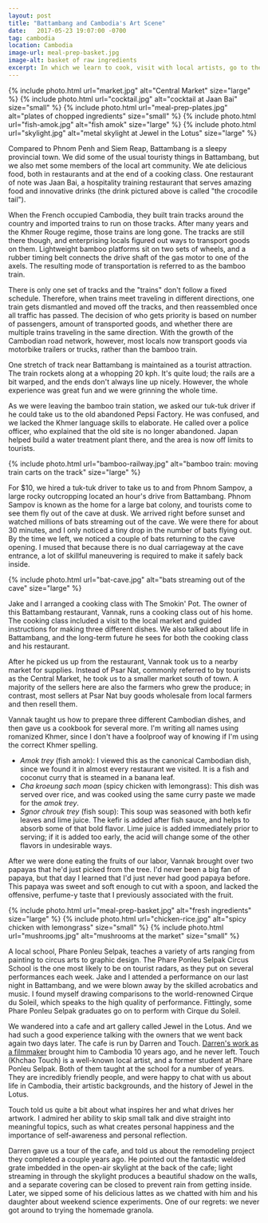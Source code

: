 ```yaml
---
layout: post
title: "Battambang and Cambodia's Art Scene"
date:   2017-05-23 19:07:00 -0700
tag: cambodia
location: Cambodia
image-url: meal-prep-basket.jpg
image-alt: basket of raw ingredients
excerpt: In which we learn to cook, visit with local artists, go to the circus, and ride a bamboo train.
---
```

<div class='img-gallery'>
{% include photo.html url="market.jpg" alt="Central Market" size="large" %}
{% include photo.html url="cocktail.jpg" alt="cocktail at Jaan Bai" size="small" %}
{% include photo.html url="meal-prep-plates.jpg" alt="plates of chopped ingredients" size="small" %}
{% include photo.html url="fish-amok.jpg" alt="fish amok" size="large" %}
{% include photo.html url="skylight.jpg" alt="metal skylight at Jewel in the Lotus" size="large" %}
</div>

Compared to Phnom Penh and Siem Reap, Battambang is a sleepy provincial town. We did some of the usual touristy things in Battambang, but we also met some members of the local art community. We ate delicious food, both in restaurants and at the end of a cooking class. One restaurant of note was Jaan Bai, a hospitality training restaurant that serves amazing food and innovative drinks (the drink pictured above is called "the crocodile tail").

When the French occupied Cambodia, they built train tracks around the country and imported trains to run on those tracks. After many years and the Khmer Rouge regime, those trains are long gone. The tracks are still there though, and enterprising locals figured out ways to transport goods on them. Lightweight bamboo platforms sit on two sets of wheels, and a rubber timing belt connects the drive shaft of the gas motor to one of the axels. The resulting mode of transportation is referred to as the bamboo train.

There is only one set of tracks and the "trains" don't follow a fixed schedule. Therefore, when trains meet traveling in different directions, one train gets dismantled and moved off the tracks, and then reassembled once all traffic has passed. The decision of who gets priority is based on number of passengers, amount of transported goods, and whether there are multiple trains traveling in the same direction. With the growth of the Cambodian road network, however, most locals now transport goods via motorbike trailers or trucks, rather than the bamboo train.

One stretch of track near Battambang is maintained as a tourist attraction. The train rockets along at a whopping 20 kph. It's quite loud; the rails are a bit warped, and the ends don't always line up nicely. However, the whole experience was great fun and we were grinning the whole time.

As we were leaving the bamboo train station, we asked our tuk-tuk driver if he could take us to the old abandoned Pepsi Factory. He was confused, and we lacked the Khmer language skills to elaborate. He called over a police officer, who explained that the old site is no longer abandoned. Japan helped build a water treatment plant there, and the area is now off limits to tourists.

<div class='img-gallery'>
{% include photo.html url="bamboo-railway.jpg" alt="bamboo train: moving train carts on the track" size="large" %}
</div>

For $10, we hired a tuk-tuk driver to take us to and from Phnom Sampov, a large rocky outcropping located an hour's drive from Battambang. Phnom Sampov is known as the home for a large bat colony, and tourists come to see them fly out of the cave at dusk. We arrived right before sunset and watched millions of bats streaming out of the cave. We were there for about 30 minutes, and I only noticed a tiny drop in the number of bats flying out. By the time we left, we noticed a couple of bats returning to the cave opening. I mused that because there is no dual carriageway at the cave entrance, a lot of skillful maneuvering is required to make it safely back inside.

<div class='img-gallery'>
{% include photo.html url="bat-cave.jpg" alt="bats streaming out of the cave" size="large" %}
</div>

Jake and I arranged a cooking class with The Smokin' Pot. The owner of this Battambang restaurant, Vannak, runs a cooking class out of his home. The cooking class included a visit to the local market and guided instructions for making three different dishes. We also talked about life in Battambang, and the long-term future he sees for both the cooking class and his restaurant.

After he picked us up from the restaurant, Vannak took us to a nearby market for supplies. Instead of Psar Nat, commonly referred to by tourists as the Central Market, he took us to a smaller market south of town. A majority of the sellers here are also the farmers who grew the produce; in contrast, most sellers at Psar Nat buy goods wholesale from local farmers and then resell them.

Vannak taught us how to prepare three different Cambodian dishes, and then gave us a cookbook for several more. I'm writing all names using romanized Khmer, since I don't have a foolproof way of knowing if I'm using the correct Khmer spelling.

- _Amok trey_ (fish amok): I viewed this as the canonical Cambodian dish, since we found it in almost every restaurant we visited. It is a fish and coconut curry that is steamed in a banana leaf.
- _Cha kroeung sach moan_ (spicy chicken with lemongrass): This dish was served over rice, and was cooked using the same curry paste we made for the _amok trey_.
- _Sgnor chrouk trey_ (fish soup): This soup was seasoned with both kefir leaves and lime juice. The kefir is added after fish sauce, and helps to absorb some of that bold flavor. Lime juice is added immediately prior to serving; if it is added too early, the acid will change some of the other flavors in undesirable ways.

After we were done eating the fruits of our labor, Vannak brought over two papayas that he'd just picked from the tree. I'd never been a big fan of papaya, but that day I learned that I'd just never had good papaya before. This papaya was sweet and soft enough to cut with a spoon, and lacked the offensive, perfume-y taste that I previously associated with the fruit.

<div class='img-gallery'>
{% include photo.html url="meal-prep-basket.jpg" alt="fresh ingredients" size="large" %}
{% include photo.html url="chicken-rice.jpg" alt="spicy chicken with lemongrass" size="small" %}
{% include photo.html url="mushrooms.jpg" alt="mushrooms at the market" size="small" %}
</div>

A local school, Phare Ponleu Selpak, teaches a variety of arts ranging from painting to circus arts to graphic design. The Phare Ponleu Selpak Circus School is the one most likely to be on tourist radars, as they put on several performances each week. Jake and I attended a performance on our last night in Battambang, and we were blown away by the skilled acrobatics and music. I found myself drawing comparisons to the world-renowned Cirque du Soleil, which speaks to the high quality of performance. Fittingly, some Phare Ponleu Selpak graduates go on to perform with Cirque du Soleil.

We wandered into a cafe and art gallery called Jewel in the Lotus. And we had such a good experience talking with the owners that we went back again two days later. The cafe is run by Darren and Touch. [Darren's work as a filmmaker](https://vimeo.com/105102097) brought him to Cambodia 10 years ago, and he never left. Touch (Khchao Touch) is a well-known local artist, and a former student at Phare Ponleu Selpak. Both of them taught at the school for a number of years. They are incredibly friendly people, and were happy to chat with us about life in Cambodia, their artistic backgrounds, and the history of Jewel in the Lotus.

Touch told us quite a bit about what inspires her and what drives her artwork. I admired her ability to skip small talk and dive straight into meaningful topics, such as what creates personal happiness and the importance of self-awareness and personal reflection.

Darren gave us a tour of the cafe, and told us about the remodeling project they completed a couple years ago. He pointed out the fantastic welded grate imbedded in the open-air skylight at the back of the cafe; light streaming in through the skylight produces a beautiful shadow on the walls, and a separate covering can be closed to prevent rain from getting inside. Later, we sipped some of his delicious lattes as we chatted with him and his daughter about weekend science experiments. One of our regrets: we never got around to trying the homemade granola.
